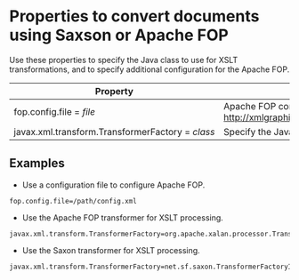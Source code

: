 # Properties to convert documents using Saxson or Apache FOP
Use these properties to specify the Java class to use for XSLT transformations, and to specify additional configuration for the Apache FOP.

Property | Usage
--- | ---
fop.config.file&nbsp;=&nbsp;_file_ | Apache FOP configuration file as defined at http://xmlgraphics.apache.org/fop/1.1/configuration.html
javax.xml.transform.TransformerFactory&nbsp;=&nbsp;_class_ | Specify the Java class name to use to transform XSLT.

## Examples
* Use a configuration file to configure Apache FOP.
 ```properties
fop.config.file=/path/config.xml
 ```
* Use the Apache FOP transformer for XSLT processing.
 ```properties
 javax.xml.transform.TransformerFactory=org.apache.xalan.processor.TransformerFactoryImpl`
  ```
* Use the Saxon transformer for XSLT processing.
 ```properties
 javax.xml.transform.TransformerFactory=net.sf.saxon.TransformerFactoryImpl
  ```